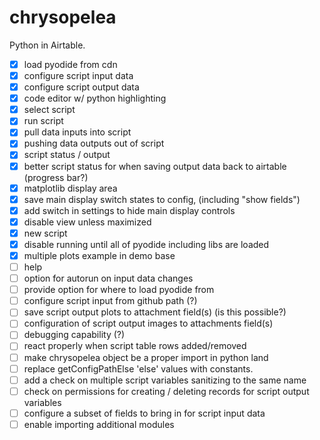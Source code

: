 # chrysopelea
Python in Airtable.


- [x] load pyodide from cdn
- [x] configure script input data
- [x] configure script output data
- [x] code editor w/ python highlighting
- [x] select script
- [x] run script
- [x] pull data inputs into script
- [x] pushing data outputs out of script
- [x] script status / output
- [x] better script status for when saving output data back to airtable (progress bar?)
- [x] matplotlib display area
- [x] save main display switch states to config, (including "show fields")
- [x] add switch in settings to hide main display controls
- [X] disable view unless maximized
- [X] new script
- [x] disable running until all of pyodide including libs are loaded
- [x] multiple plots example in demo base
- [ ] help
- [ ] option for autorun on input data changes
- [ ] provide option for where to load pyodide from
- [ ] configure script input from github path (?)
- [ ] save script output plots to attachment field(s) (is this possible?)
- [ ] configuration of script output images to attachments field(s)
- [ ] debugging capability (?)
- [ ] react properly when script table rows added/removed
- [ ] make chrysopelea object be a proper import in python land
- [ ] replace getConfigPathElse 'else' values with constants.
- [ ] add a check on multiple script variables sanitizing to the same name
- [ ] check on permissions for creating / deleting records for script output variables
- [ ] configure a subset of fields to bring in for script input data
- [ ] enable importing additional modules
